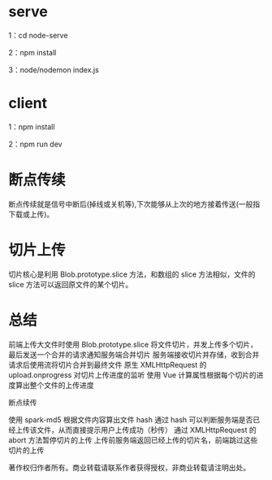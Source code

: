 # serve
1：cd node-serve

2：npm install

3：node/nodemon index.js

# client
1：npm install

2：npm run dev

# 断点传续
断点传续就是信号中断后(掉线或关机等),下次能够从上次的地方接着传送(一般指下载或上传)。

# 切片上传
切片核心是利用 Blob.prototype.slice 方法，和数组的 slice 方法相似，文件的 slice 方法可以返回原文件的某个切片。

# 总结
前端上传大文件时使用 Blob.prototype.slice 将文件切片，并发上传多个切片，最后发送一个合并的请求通知服务端合并切片
服务端接收切片并存储，收到合并请求后使用流将切片合并到最终文件
原生 XMLHttpRequest 的 upload.onprogress 对切片上传进度的监听
使用 Vue 计算属性根据每个切片的进度算出整个文件的上传进度

断点续传

使用 spark-md5 根据文件内容算出文件 hash
通过 hash 可以判断服务端是否已经上传该文件，从而直接提示用户上传成功（秒传）
通过 XMLHttpRequest 的 abort 方法暂停切片的上传
上传前服务端返回已经上传的切片名，前端跳过这些切片的上传

著作权归作者所有。商业转载请联系作者获得授权，非商业转载请注明出处。
